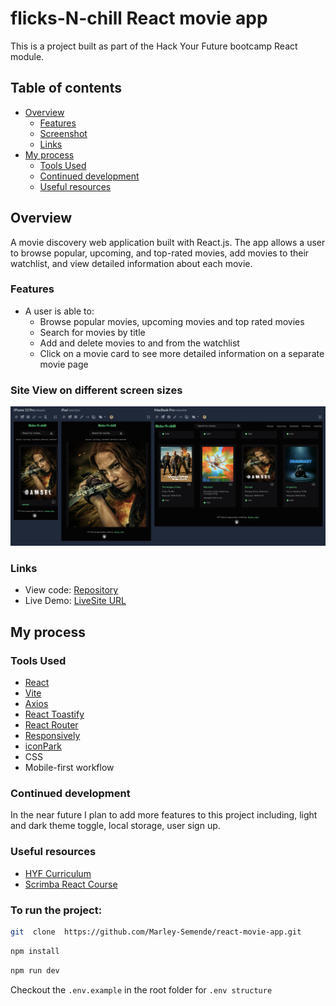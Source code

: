# flicks-N-chill React movie app

This is a project built as part of the Hack Your Future bootcamp React module.

## Table of contents

- [Overview](#overview)
  - [Features](#Features)
  - [Screenshot](#site-view-on-different-screen-sizes)
  - [Links](#links)
- [My process](#my-process)
  - [Tools Used](#tools-used)
  - [Continued development](#continued-development)
  - [Useful resources](#useful-resources)


## Overview
A movie discovery web application built with React.js. The app allows a user to browse popular, upcoming, and top-rated movies, add movies to their watchlist, and view detailed information about each movie.

### Features

- A user is able to:
  - Browse popular movies, upcoming movies and top rated movies
  - Search for  movies by title
  - Add and delete movies to and from the watchlist
  - Click on a movie card to see more detailed information on a separate movie page

### Site View on different screen sizes

![](./screenshot.png)


### Links

- View code: [Repository](https://github.com/Marley-Semende/react-movie-app)
- Live Demo: [LiveSite URL](https://marley-marl-movie-app.netlify.app/)

## My process

### Tools Used

- [React](https://reactjs.org/) 
- [Vite](https://vitejs.dev/) 
- [Axios](https://axios-http.com/docs/intro)
- [React Toastify](https://www.npmjs.com/package/react-toastify)
- [React Router](https://reactrouter.com/en/main)
- [Responsively](https://responsively.app/)
- [iconPark](https://iconpark.oceanengine.com/official)
- CSS
- Mobile-first workflow


### Continued development

In the near future I plan to add more features to this project including, light and dark theme toggle, local storage, user sign up.

### Useful resources

- [HYF Curriculum](https://github.com/hackyourfuture/curriculum) 
- [Scrimba React Course](https://scrimba.com/learn/learnreact) 


### To run the project:

```bash
git  clone  https://github.com/Marley-Semende/react-movie-app.git              

```

```bash
npm install 
```

```bash
npm run dev
```
Checkout the ```.env.example``` in the root folder for ```.env structure```




